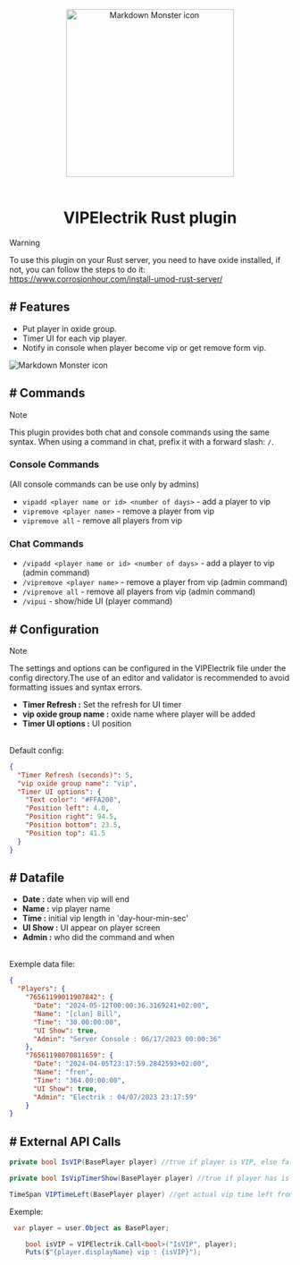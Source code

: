 <div align="center"><img src="https://i.imgur.com/wZQUa0l.png" alt="Markdown Monster icon" width=300/></div>
<br>

<h1 align="center">VIPElectrik Rust plugin</h1>

> [!WARNING]
> To use this plugin on your Rust server, you need to have oxide installed, if not, you can follow the steps to do it:
https://www.corrosionhour.com/install-umod-rust-server/

## # Features
* Put player in oxide group.
* Timer UI for each vip player.
* Notify in console when player become vip or get remove form vip.

<img src="https://i.imgur.com/RDR9R5c.png" alt="Markdown Monster icon" />

## # Commands
> [!NOTE]
> This plugin provides both chat and console commands using the same syntax. When using a command in chat, prefix it with a forward slash: `/`.

### Console Commands
(All console commands can be use only by admins) 
* `vipadd <player name or id> <number of days>` - add a player to vip <br>
* `vipremove <player name>` - remove a player from vip <br>
* `vipremove all` - remove all players from vip <br>

### Chat Commands
* `/vipadd <player name or id> <number of days>` - add a player to vip (admin command)<br>
* `/vipremove <player name>` - remove a player from vip (admin command)<br>
* `/vipremove all` - remove all players from vip (admin command)<br>
* `/vipui` - show/hide UI (player command) <br>

## # Configuration
> [!NOTE]
> The settings and options can be configured in the VIPElectrik file under the config directory.The use of an editor and validator is recommended to avoid formatting issues and syntax errors.
* **Timer Refresh :** Set the refresh for UI timer
* **vip oxide group name :** oxide name where player will be added
* **Timer UI options :** UI position
<br>
Default config:

```json
{
  "Timer Refresh (seconds)": 5,
  "vip oxide group name": "vip",
  "Timer UI options": {
    "Text color": "#FFA200",
    "Position left": 4.0,
    "Position right": 94.5,
    "Position bottom": 23.5,
    "Position top": 41.5
  }
}
```

## # Datafile
* **Date :** date when vip will end
* **Name :** vip player name
* **Time :** initial vip length in 'day-hour-min-sec'
* **UI Show :** UI appear on player screen
* **Admin :** who did the command and when
<br>
Exemple data file:

```json
{
  "Players": {
    "76561199011907842": {
      "Date": "2024-05-12T00:00:36.3169241+02:00",
      "Name": "[clan] Bill",
      "Time": "30.00:00:00",
      "UI Show": true,
      "Admin": "Server Console : 06/17/2023 00:00:36"
    },
    "76561198070811659": {
      "Date": "2024-04-05T23:17:59.2842593+02:00",
      "Name": "fren",
      "Time": "364.00:00:00",
      "UI Show": true,
      "Admin": "Electrik : 04/07/2023 23:17:59"
    }
}
```

## # External API Calls

```CS
private bool IsVIP(BasePlayer player) //true if player is VIP, else false.
```
```CS
private bool IsVipTimerShow(BasePlayer player) //true if player has is timer ON, else false.
```
```CS
TimeSpan VIPTimeLeft(BasePlayer player) //get actual vip time left from player
```
Exemple:
```CS
 var player = user.Object as BasePlayer;

    bool isVIP = VIPElectrik.Call<bool>("IsVIP", player);
    Puts($"{player.displayName} vip : {isVIP}");
```
